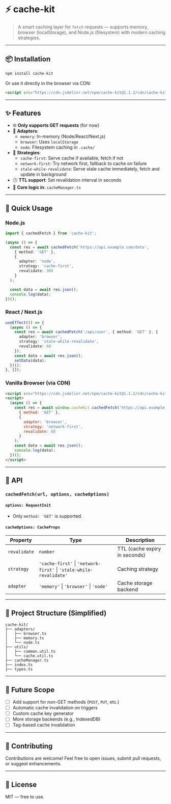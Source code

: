 # ⚡ cache-kit

> A smart caching layer for `fetch` requests — supports memory, browser (localStorage), and Node.js (filesystem) with modern caching strategies.

---

## 📦 Installation

```bash
npm install cache-kit
```

Or use it directly in the browser via CDN:

```html
<script src="https://cdn.jsdelivr.net/npm/cache-kit@1.1.2/cdn/cache-kit.min.js"></script>
```

---

## ✨ Features

- 🌐 **Only supports GET requests** (for now)
- 📁 **Adapters**:
  - `memory`: In-memory (Node/React/Next.js)
  - `browser`: Uses `localStorage`
  - `node`: Filesystem caching in `.cache/`
- 🧠 **Strategies**:
  - `cache-first`: Serve cache if available, fetch if not
  - `network-first`: Try network first, fallback to cache on failure
  - `stale-while-revalidate`: Serve stale cache immediately, fetch and update in background
- 🕒 **TTL support**: Set revalidation interval in seconds
- 🧩 **Core logic in**: `cacheManager.ts`

---

## 📌 Quick Usage

### Node.js

```ts
import { cachedFetch } from 'cache-kit';

(async () => {
  const res = await cachedFetch('https://api.example.com/data',
    { method: 'GET' },
    {
      adapter: 'node',
      strategy: 'cache-first',
      revalidate: 300
    }
  );

  const data = await res.json();
  console.log(data);
})();
```

### React / Next.js

```ts
useEffect(() => {
  (async () => {
    const res = await cachedFetch('/api/user', { method: 'GET' }, {
      adapter: 'browser',
      strategy: 'stale-while-revalidate',
      revalidate: 60
    });
    const data = await res.json();
    setData(data);
  })();
}, []);
```

### Vanilla Browser (via CDN)

```html
<script src="https://cdn.jsdelivr.net/npm/cache-kit@1.1.2/cdn/cache-kit.min.js"></script>
<script>
  (async () => {
    const res = await window.cacheKit.cachedFetch('https://api.example.com/data',
      { method: 'GET' },
      {
        adapter: 'browser',
        strategy: 'network-first',
        revalidate: 60
      }
    );
    const data = await res.json();
    console.log(data);
  })();
</script>
```

---

## 🔧 API

### `cachedFetch(url, options, cacheOptions)`

#### `options: RequestInit`
- Only `method: 'GET'` is supported.

#### `cacheOptions: CacheProps`

| Property     | Type                                                   | Description                    |
|--------------|--------------------------------------------------------|--------------------------------|
| `revalidate` | `number`                                               | TTL (cache expiry in seconds) |
| `strategy`   | `'cache-first'` \| `'network-first'` \| `'stale-while-revalidate'` | Caching strategy              |
| `adapter`    | `'memory'` \| `'browser'` \| `'node'`                  | Cache storage backend         |

---

## 📁 Project Structure (Simplified)

```
cache-kit/
├── adapters/
│   ├── browser.ts
│   ├── memory.ts
│   └── node.ts
├── utils/
│   ├── common.util.ts
│   └── cache.util.ts
├── cacheManager.ts
├── index.ts
├── types.ts
```

---

## 🚧 Future Scope

- [ ] Add support for non-GET methods (`POST`, `PUT`, etc.)
- [ ] Automatic cache invalidation on triggers
- [ ] Custom cache key generator
- [ ] More storage backends (e.g., IndexedDB)
- [ ] Tag-based cache invalidation

---

## 🤝 Contributing

Contributions are welcome! Feel free to open issues, submit pull requests, or suggest enhancements.

---

## 📄 License

MIT — free to use.
